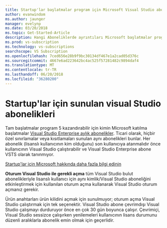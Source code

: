 ```yaml
---
title: Startup'lar başlatmalar program için Microsoft Visual Studio abonelik teklif
author: evanwindom
ms.author: jaunger
manager: evelynp
ms.date: 03/20/2018
ms.topic: Get-Started-Article
description: Hangi Aboneliklerde ayrıntıları Microsoft başlatmalar program aracılığıyla sunulur.
ms.prod: vs-subscription
ms.technology: vs-subscriptions
searchscope: VS Subscription
ms.openlocfilehash: 7ced656e28b9f9bc30134df467e1a2cad05d376c
ms.sourcegitcommit: 4667e6ad223642bc4ac525f57281482c9894daf4
ms.translationtype: MT
ms.contentlocale: tr-TR
ms.lasthandoff: 06/20/2018
ms.locfileid: "36280200"
---
```

# <a name="visual-studio-subscriptions-offered-to-startups"></a>Startup'lar için sunulan visual Studio abonelikleri
Tam başlatmalar program 5 kazandırabilir için kimin Microsoft katılma başlatmalar [Visual Studio Enterprise aylık abonelikler](https://visualstudio.microsoft.com/vs/pricing/). Ticari olarak, hiçbir özel sınırlamalar veya kısıtlamaları sunulan aynı abonelikleri bunlar. Her abonelik (lisanslı kullanıcının kim olduğunu) son kullanıcıya atanmalıdır önce kullanıcının Visual Studio çalıştırabilir ve Visual Studio Enterprise abone VSTS olarak tanınmıyor.

[Startup'lar için Microsoft hakkında daha fazla bilgi edinin](https://startups.microsoft.com/program-details/)

**Oturum Visual Studio ile gerekli açma** tüm Visual Studio bulut abonelikleriyle lisanslı kullanıcı için aynı kimlik/Visual Studio aboneliğini etkinleştirmek için kullanılan oturum açma kullanarak Visual Studio oturum açmanız gerekir.

Ürün anahtarları ürün kilidini açmak için sunulmuyor; oturum açma Visual Studio çalıştırmak için tek seçenektir. Visual Studio abone çevrimdışı Visual Studio çalışmayı durduruyor önce en çok 30 gün boyunca çalışır. Çevrimiçi, Visual Studio sessizce çalışırken yenilemeleri kullanıcının lisans durumunu düzenli aralıklarla abonelik emin olmak için geçerlidir.